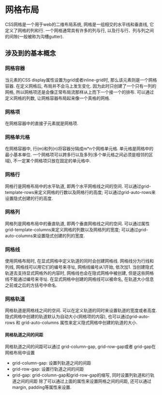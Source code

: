 # 网格布局

CSS网格是一个用于web的二维布局系统, 网格是一组相交的水平线和垂直线, 它定义了网格的列和行. 一个网格通常具有许多的列与行, 以及行与行、列与列之间的间隙(一般被称为沟槽gutter). 

## 涉及到的基本概念

### 网格容器 

当元素的CSS display属性设置为grid或者inline-grid时, 那么该元素则是一个网格容器. 在定义网格后, 布局并不会马上发生变化. 因为此时只创建了一个只有一列的网格, 所以网格项还是会像正常布局流那样从上而下一个接一个的排布. 可以通过定义网格的列数, 让网格容器布局起来像一个真格的网格.

### 网格项

在网格容器中的直接子元素就是网格项. 

### 网格单元格 

在网格容器中, 行(m)和列(n)将容器分隔成m*n个网格单元格. 单元格是网格中的最小基本单位. 一个网格项可以跨多行以及多列(多个单元格之间必须是相邻的区域), 不一定某个网格项只放在固定的单元格中.

### 网格行

网格行是网格布局中的水平轨道, 即两个水平网格线之间的空间. 可以通过grid-template-rows来定义网格的行数以及网格行的高度; 可以通过grid-auto-rows来设置隐式创建的行的高度. 

### 网格列

网格列是网格布局中的垂直轨道, 即两个垂直网格线之间的空间. 可以通过属性 grid-template-columns来定义网格的列数以及网格列的宽度; 可以通过grid-auto-columns来设置隐式创建的列的宽度. 


### 网格线

使用网格布局时, 在显式网格中定义轨道的同时会创建网格线. 网格线分为行线和列线, 网格线可以用它们的编号来寻址, 网格线编号从1开始, 依次加1. 当创建隐式轨道去支持显式网格外的内容时, 网格线也会在隐式网格中被创建, 但是这些网格线不能通过编号来寻址. 在显式网格中创建的网格线可以被命名, 在轨道大小信息之前或之后的方括号中命名. 

### 网格轨道

网格轨道是网格线之间的空间. 可以在定义轨道的同时来设置轨道的宽度或者高度. 隐式网格中创建的轨道默认为自动大小(网格项的内容), 也可以通过grid-auto-rows 和 grid-auto-columns 属性来定义隐式网格中创建的轨道的大小.

#### 网格轨道之间的间距

网格轨道之间的间距可以通过 grid-column-gap, grid-row-gap或者 grid-gap在网格布局中设置
* grid-column-gap: 设置列轨道之间的间距
* grid-row-gap: 设置行轨道之间的间距
* grid-gap: grid-column-gap和grid-row-gap的缩写, 同时设置列轨道和行轨道之间的间距
除了可以通过上面的属性来设置网格之间的间距, 还可以通过margin, padding等属性来设置. 

### 



